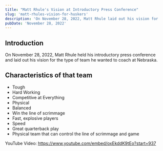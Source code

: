```yaml
---
title: "Matt Rhule's Vision at Introductory Press Conference"
slug: 'matt-rhules-vision-for-huskers'
description: 'On November 28, 2022, Matt Rhule laid out his vision for the type of team that he wanted Nebraska to become. This post revisits that press conference and lists the characteristics he defined.'
pubDate: 'November 28, 2022'
---
```



## Introduction

On November 28, 2022, Matt Rhule held his introductory press conference and laid out his vision for the type of team he wanted to coach at Nebraska.

## Characteristics of that team

* Tough
* Hard Working
* Competitive at Everything
* Physical
* Balanced
* Win the line of scrimmage
* Fast, explosive players
* Speed
* Great quarterback play
* Physical team that can control the line of scrimmage and game


YouTube Video: https://www.youtube.com/embed/oxEkddK9tEo?start=937
